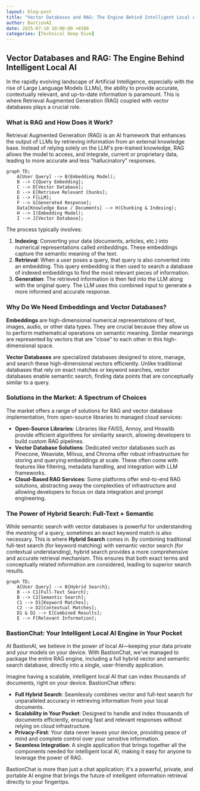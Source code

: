 ```yaml
---
layout: blog-post
title: "Vector Databases and RAG: The Engine Behind Intelligent Local AI"
author: BastionAI
date: 2025-07-10 10:00:00 +0100
categories: [Technical Deep Dive]
---
```


## Vector Databases and RAG: The Engine Behind Intelligent Local AI

In the rapidly evolving landscape of Artificial Intelligence, especially with the rise of Large Language Models (LLMs), the ability to provide accurate, contextually relevant, and up-to-date information is paramount. This is where Retrieval Augmented Generation (RAG) coupled with vector databases plays a crucial role.

### What is RAG and How Does it Work?

Retrieval Augmented Generation (RAG) is an AI framework that enhances the output of LLMs by retrieving information from an external knowledge base. Instead of relying solely on the LLM's pre-trained knowledge, RAG allows the model to access, and integrate, current or proprietary data, leading to more accurate and less "hallucinatory" responses.

```mermaid
graph TD;
    A[User Query] --> B(Embedding Model);
    B --> C{Query Embedding};
    C --> D[Vector Database];
    D --> E[Retrieve Relevant Chunks];
    E --> F[LLM];
    F --> G[Generated Response];
    Data[Knowledge Base / Documents] --> H(Chunking & Indexing);
    H --> I(Embedding Model);
    I --> J[Vector Database];
```

The process typically involves:
1.  **Indexing**: Converting your data (documents, articles, etc.) into numerical representations called *embeddings*. These embeddings capture the semantic meaning of the text.
2.  **Retrieval**: When a user poses a query, that query is also converted into an embedding. This query embedding is then used to search a database of indexed embeddings to find the most relevant pieces of information.
3.  **Generation**: The retrieved information is then fed into the LLM along with the original query. The LLM uses this combined input to generate a more informed and accurate response.

### Why Do We Need Embeddings and Vector Databases?

**Embeddings** are high-dimensional numerical representations of text, images, audio, or other data types. They are crucial because they allow us to perform mathematical operations on semantic meaning. Similar meanings are represented by vectors that are "close" to each other in this high-dimensional space.

**Vector Databases** are specialized databases designed to store, manage, and search these high-dimensional vectors efficiently. Unlike traditional databases that rely on exact matches or keyword searches, vector databases enable semantic search, finding data points that are conceptually similar to a query.

### Solutions in the Market: A Spectrum of Choices

The market offers a range of solutions for RAG and vector database implementation, from open-source libraries to managed cloud services:

*   **Open-Source Libraries**: Libraries like FAISS, Annoy, and Hnswlib provide efficient algorithms for similarity search, allowing developers to build custom RAG pipelines.
*   **Vector Database Solutions**: Dedicated vector databases such as Pinecone, Weaviate, Milvus, and Chroma offer robust infrastructure for storing and querying embeddings at scale. These often come with features like filtering, metadata handling, and integration with LLM frameworks.
*   **Cloud-Based RAG Services**: Some platforms offer end-to-end RAG solutions, abstracting away the complexities of infrastructure and allowing developers to focus on data integration and prompt engineering.

### The Power of Hybrid Search: Full-Text + Semantic

While semantic search with vector databases is powerful for understanding the *meaning* of a query, sometimes an exact keyword match is also necessary. This is where **Hybrid Search** comes in. By combining traditional full-text search (for keyword matching) with semantic vector search (for contextual understanding), hybrid search provides a more comprehensive and accurate retrieval mechanism. This ensures that both exact terms and conceptually related information are considered, leading to superior search results.

```mermaid
graph TD;
    A[User Query] --> B{Hybrid Search};
    B --> C1[Full-Text Search];
    B --> C2[Semantic Search];
    C1 --> D1[Keyword Matches];
    C2 --> D2[Contextual Matches];
    D1 & D2 --> E[Combined Results];
    E --> F[Relevant Information];
```

### BastionChat: Your Intelligent Local AI Engine in Your Pocket

At BastionAI, we believe in the power of local AI—keeping your data private and your models on your device. With BastionChat, we've managed to package the entire RAG engine, including a full hybrid vector and semantic search database, directly into a single, user-friendly application.

Imagine having a scalable, intelligent local AI that can index thousands of documents, right on your device. BastionChat offers:

*   **Full Hybrid Search**: Seamlessly combines vector and full-text search for unparalleled accuracy in retrieving information from your local documents.
*   **Scalability in Your Pocket**: Designed to handle and index thousands of documents efficiently, ensuring fast and relevant responses without relying on cloud infrastructure.
*   **Privacy-First**: Your data never leaves your device, providing peace of mind and complete control over your sensitive information.
*   **Seamless Integration**: A single application that brings together all the components needed for intelligent local AI, making it easy for anyone to leverage the power of RAG.

BastionChat is more than just a chat application; it's a powerful, private, and portable AI engine that brings the future of intelligent information retrieval directly to your fingertips. 